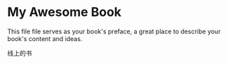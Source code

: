 # My Awesome Book

This file file serves as your book's preface, a great place to describe your book's content and ideas.



线上的书

